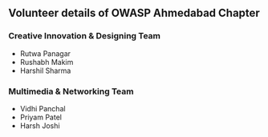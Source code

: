 ## Volunteer details of OWASP Ahmedabad Chapter

### Creative Innovation & Designing Team
* Rutwa Panagar
* Rushabh Makim
* Harshil Sharma


### Multimedia & Networking Team
* Vidhi Panchal
* Priyam Patel
* Harsh Joshi
